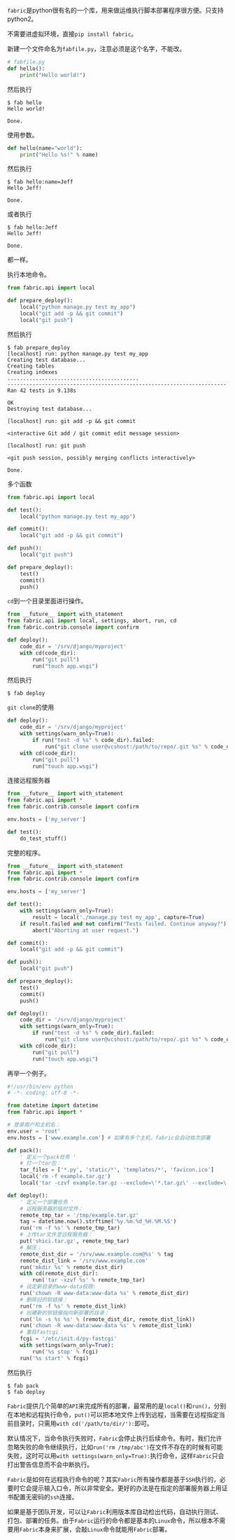 `fabric`是python很有名的一个库，用来做运维执行脚本部署程序很方便。只支持python2。

不需要进虚拟环境，直接`pip install fabric`。

新建一个文件命名为`fabfile.py`，注意必须是这个名字，不能改。

```py
# fabfile.py
def hello():
    print("Hello world!")
```

然后执行

```
$ fab hello
Hello world!

Done.
```

使用参数。

```py
def hello(name="world"):
    print("Hello %s!" % name)
```

然后执行

```
$ fab hello:name=Jeff
Hello Jeff!

Done.
```

或者执行

```
$ fab hello:Jeff
Hello Jeff!

Done.
```

都一样。

执行本地命令。

```py
from fabric.api import local

def prepare_deploy():
    local("python manage.py test my_app")
    local("git add -p && git commit")
    local("git push")
```

然后执行

```
$ fab prepare_deploy
[localhost] run: python manage.py test my_app
Creating test database...
Creating tables
Creating indexes
..........................................
----------------------------------------------------------------------
Ran 42 tests in 9.138s

OK
Destroying test database...

[localhost] run: git add -p && git commit

<interactive Git add / git commit edit message session>

[localhost] run: git push

<git push session, possibly merging conflicts interactively>

Done.
```

多个函数

```py
from fabric.api import local

def test():
    local("python manage.py test my_app")

def commit():
    local("git add -p && git commit")

def push():
    local("git push")

def prepare_deploy():
    test()
    commit()
    push()
```

`cd`到一个目录里面进行操作。

```py
from __future__ import with_statement
from fabric.api import local, settings, abort, run, cd
from fabric.contrib.console import confirm

def deploy():
    code_dir = '/srv/django/myproject'
    with cd(code_dir):
        run("git pull")
        run("touch app.wsgi")
```

然后执行

```
$ fab deploy
```

`git clone`的使用

```py
def deploy():
    code_dir = '/srv/django/myproject'
    with settings(warn_only=True):
        if run("test -d %s" % code_dir).failed:
            run("git clone user@vcshost:/path/to/repo/.git %s" % code_dir)
    with cd(code_dir):
        run("git pull")
        run("touch app.wsgi")
```

连接远程服务器

```py
from __future__ import with_statement
from fabric.api import *
from fabric.contrib.console import confirm

env.hosts = ['my_server']

def test():
    do_test_stuff()
```

完整的程序。

```py
from __future__ import with_statement
from fabric.api import *
from fabric.contrib.console import confirm

env.hosts = ['my_server']

def test():
    with settings(warn_only=True):
        result = local('./manage.py test my_app', capture=True)
    if result.failed and not confirm("Tests failed. Continue anyway?"):
        abort("Aborting at user request.")

def commit():
    local("git add -p && git commit")

def push():
    local("git push")

def prepare_deploy():
    test()
    commit()
    push()

def deploy():
    code_dir = '/srv/django/myproject'
    with settings(warn_only=True):
        if run("test -d %s" % code_dir).failed:
            run("git clone user@vcshost:/path/to/repo/.git %s" % code_dir)
    with cd(code_dir):
        run("git pull")
        run("touch app.wsgi")
```

再举一个例子。

```py
#!/usr/bin/env python
# -*- coding: utf-8 -*-

from datetime import datetime
from fabric.api import *

# 登录用户和主机名：
env.user = 'root'
env.hosts = ['www.example.com'] # 如果有多个主机，fabric会自动依次部署

def pack():
    ' 定义一个pack任务 '
    # 打一个tar包：
    tar_files = ['*.py', 'static/*', 'templates/*', 'favicon.ico']
    local('rm -f example.tar.gz')
    local('tar -czvf example.tar.gz --exclude=\'*.tar.gz\' --exclude=\'fabfile.py\' %s' % ' '.join(tar_files))

def deploy():
    ' 定义一个部署任务 '
    # 远程服务器的临时文件：
    remote_tmp_tar = '/tmp/example.tar.gz'
    tag = datetime.now().strftime('%y.%m.%d_%H.%M.%S')
    run('rm -f %s' % remote_tmp_tar)
    # 上传tar文件至远程服务器：
    put('shici.tar.gz', remote_tmp_tar)
    # 解压：
    remote_dist_dir = '/srv/www.example.com@%s' % tag
    remote_dist_link = '/srv/www.example.com'
    run('mkdir %s' % remote_dist_dir)
    with cd(remote_dist_dir):
        run('tar -xzvf %s' % remote_tmp_tar)
    # 设定新目录的www-data权限:
    run('chown -R www-data:www-data %s' % remote_dist_dir)
    # 删除旧的软链接：
    run('rm -f %s' % remote_dist_link)
    # 创建新的软链接指向新部署的目录：
    run('ln -s %s %s' % (remote_dist_dir, remote_dist_link))
    run('chown -R www-data:www-data %s' % remote_dist_link)
    # 重启fastcgi：
    fcgi = '/etc/init.d/py-fastcgi'
    with settings(warn_only=True):
        run('%s stop' % fcgi)
    run('%s start' % fcgi)
```

然后执行

```
$ fab pack
$ fab deploy
```

`Fabric`提供几个简单的`API`来完成所有的部署，最常用的是`local()`和`run()`，分别在本地和远程执行命令，`put()`可以把本地文件上传到远程，当需要在远程指定当前目录时，只需用`with cd('/path/to/dir/'):`即可。

默认情况下，当命令执行失败时，`Fabric`会停止执行后续命令。有时，我们允许忽略失败的命令继续执行，比如`run('rm /tmp/abc')`在文件不存在的时候有可能失败，这时可以用`with settings(warn_only=True):`执行命令，这样`Fabric`只会打出警告信息而不会中断执行。

`Fabric`是如何在远程执行命令的呢？其实`Fabric`所有操作都是基于`SSH`执行的，必要时它会提示输入口令，所以非常安全。更好的办法是在指定的部署服务器上用证书配置无密码的`ssh`连接。

如果是基于团队开发，可以让`Fabric`利用版本库自动检出代码，自动执行测试、打包、部署的任务。由于`Fabric`运行的命令都是基本的`Linux`命令，所以根本不需要用`Fabric`本身来扩展，会敲`Linux`命令就能用`Fabric`部署。